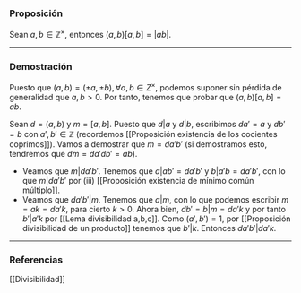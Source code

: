 ### Proposición

Sean $a,b \in \mathbb{Z}^\times$, entonces $(a,b)[a,b] = |ab|$.

---
### Demostración

Puesto que $(a,b) = (\pm a, \pm b), \forall a,b \in Z^\times$, podemos suponer sin pérdida de generalidad que $a,b > 0$. Por tanto, tenemos que probar que $(a,b)[a,b] = ab$.

Sean $d = (a,b)$ y $m = [a,b]$. Puesto que $d|a$ y $d|b$, escribimos $da' = a$ y $db' = b$ con $a',b' \in \mathbb{Z}$ (recordemos [[Proposición existencia de los cocientes coprimos]]). Vamos a demostrar que $m = da'b'$ (si demostramos esto, tendremos que $dm = da'db' = ab)$.
- Veamos que $m | da'b'$. Tenemos que $a|ab' = da'b'$ y $b|a'b = da'b'$, con lo que $m | da'b'$ por (iii) [[Proposición existencia de mínimo común múltiplo]].
- Veamos que $da'b' | m$. Tenemos que $a|m$, con lo que podemos escribir $m = ak = da'k$, para cierto $k>0$. Ahora bien, $db' = b |m = da'k$ y por tanto $b'|a'k$ por [[Lema divisibilidad a,b,c]]. Como $(a',b') = 1$, por [[Proposición divisibilidad de un producto]] tenemos que $b'|k$. Entonces $da'b' | da'k$.

---
### Referencias

[[Divisibilidad]]